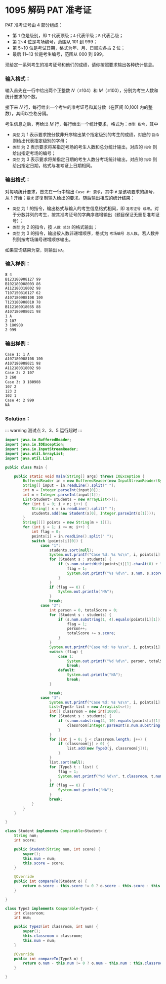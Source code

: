 # 1095 解码 PAT 准考证

PAT 准考证号由 4 部分组成：

- 第 1 位是级别，即 `T` 代表顶级；`A` 代表甲级；`B` 代表乙级；
- 第 2~4 位是考场编号，范围从 101 到 999；
- 第 5~10 位是考试日期，格式为年、月、日顺次各占 2 位；
- 最后 11~13 位是考生编号，范围从 000 到 999。

现给定一系列考生的准考证号和他们的成绩，请你按照要求输出各种统计信息。

### 输入格式：

输入首先在一行中给出两个正整数 _N_（≤104）和 _M_（≤100），分别为考生人数和统计要求的个数。

接下来 _N_ 行，每行给出一个考生的准考证号和其分数（在区间 [0,100] 内的整数），其间以空格分隔。

考生信息之后，再给出 _M_ 行，每行给出一个统计要求，格式为：`类型 指令`，其中

- `类型` 为 1 表示要求按分数非升序输出某个指定级别的考生的成绩，对应的 `指令` 则给出代表指定级别的字母；
- `类型` 为 2 表示要求将某指定考场的考生人数和总分统计输出，对应的 `指令` 则给出指定考场的编号；
- `类型` 为 3 表示要求将某指定日期的考生人数分考场统计输出，对应的 `指令` 则给出指定日期，格式与准考证上日期相同。

### 输出格式：

对每项统计要求，首先在一行中输出 `Case #: 要求`，其中 `#` 是该项要求的编号，从 1 开始；`要求` 即复制输入给出的要求。随后输出相应的统计结果：

- `类型` 为 1 的指令，输出格式与输入的考生信息格式相同，即 `准考证号 成绩`。对于分数并列的考生，按其准考证号的字典序递增输出（题目保证无重复准考证号）；
- `类型` 为 2 的指令，按 `人数 总分` 的格式输出；
- `类型` 为 3 的指令，输出按人数非递增顺序，格式为 `考场编号 总人数`。若人数并列则按考场编号递增顺序输出。

如果查询结果为空，则输出 `NA`。

### 输入样例：

```tex
8 4
B123180908127 99
B102180908003 86
A112180318002 98
T107150310127 62
A107180908108 100
T123180908010 78
B112160918035 88
A107180908021 98
1 A
2 107
3 180908
2 999
```

### 输出样例：

```tex
Case 1: 1 A
A107180908108 100
A107180908021 98
A112180318002 98
Case 2: 2 107
3 260
Case 3: 3 180908
107 2
123 2
102 1
Case 4: 2 999
NA
```

### Solution：

::: warning
测试点 2、3、5 运行超时
:::

```java
import java.io.BufferedReader;
import java.io.IOException;
import java.io.InputStreamReader;
import java.util.ArrayList;
import java.util.List;

public class Main {

    public static void main(String[] args) throws IOException {
        BufferedReader in = new BufferedReader(new InputStreamReader(System.in));
        String[] input = in.readLine().split(" ");
        int n = Integer.parseInt(input[0]);
        int m = Integer.parseInt(input[1]);
        List<Student> students = new ArrayList<>();
        for (int i = 0; i < n; i++) {
            String[] x = in.readLine().split(" ");
            students.add(new Student(x[0], Integer.parseInt(x[1])));
        }
        String[][] points = new String[m + 1][];
        for (int i = 1; i <= m; i++) {
            int flag = 0;
            points[i] = in.readLine().split(" ");
            switch (points[i][0]) {
                case "1":
                    students.sort(null);
                    System.out.printf("Case %d: %s %s\n", i, points[i][0], points[i][1]);
                    for (Student s : students) {
                        if (s.num.startsWith(points[i][1].charAt(0) + "")) {
                            flag = 1;
                            System.out.printf("%s %d\n", s.num, s.score);
                        }
                    }
                    if (flag == 0) {
                        System.out.println("NA");
                    }
                    break;
                case "2":
                    int person = 0, totalScore = 0;
                    for (Student s : students) {
                        if (s.num.substring(1, 4).equals(points[i][1])) {
                            flag = 1;
                            person++;
                            totalScore += s.score;
                        }
                    }
                    System.out.printf("Case %d: %s %s\n", i, points[i][0], points[i][1]);
                    switch (flag) {
                        case 1:
                            System.out.printf("%d %d\n", person, totalScore);
                            break;
                        default:
                            System.out.println("NA");
                            break;
                    }

                    break;
                case "3":
                    System.out.printf("Case %d: %s %s\n", i, points[i][0], points[i][1]);
                    List<Type3> list = new ArrayList<>();
                    int[] classroom = new int[1000];
                    for (Student s : students) {
                        if (s.num.substring(4, 10).equals(points[i][1])) {
                            classroom[Integer.parseInt(s.num.substring(1, 4))]++;
                        }
                    }
                    for (int j = 0; j < classroom.length; j++) {
                        if (classroom[j] > 0) {
                            list.add(new Type3(j, classroom[j]));
                        }
                    }
                    list.sort(null);
                    for (Type3 t : list) {
                        flag = 1;
                        System.out.printf("%d %d\n", t.classroom, t.num);
                    }
                    if (flag == 0) {
                        System.out.println("NA");
                    }
                    break;
            }
        }
    }

}

class Student implements Comparable<Student> {
    String num;
    int score;

    public Student(String num, int score) {
        super();
        this.num = num;
        this.score = score;
    }

    @Override
    public int compareTo(Student o) {
        return o.score - this.score != 0 ? o.score - this.score : this.num.compareTo(o.num);
    }

}

class Type3 implements Comparable<Type3> {
    int classroom;
    int num;

    public Type3(int classroom, int num) {
        super();
        this.classroom = classroom;
        this.num = num;
    }

    @Override
    public int compareTo(Type3 o) {
        return o.num - this.num != 0 ? o.num - this.num : this.classroom - o.classroom;
    }

}
```
